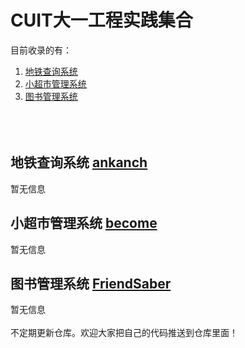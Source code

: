 # CUIT大一工程实践集合
目前收录的有：
1. [地铁查询系统](https://github.com/BecomingProgrammer/allprojectoffirst/tree/master/%E5%9C%B0%E9%93%81%E6%9F%A5%E8%AF%A2%E7%B3%BB%E7%BB%9F)
2. [小超市管理系统](https://github.com/BecomingProgrammer/allprojectoffirst/tree/master/%E5%B0%8F%E8%B6%85%E5%B8%82%E7%AE%A1%E7%90%86%E7%B3%BB%E7%BB%9F)
3. [图书管理系统](https://github.com/BecomingProgrammer/allprojectoffirst/tree/master/%E5%9B%BE%E4%B9%A6%E7%AE%A1%E7%90%86%E7%B3%BB%E7%BB%9F)
<br></br>
<br></br>
## 地铁查询系统 [ankanch](https://github.com/ankanch)
暂无信息

## 小超市管理系统 [become](https://github.com/BecomingProgrammer)
暂无信息

## 图书管理系统 [FriendSaber](https://github.com/FriendSaber)
暂无信息
<br></br>
不定期更新仓库。欢迎大家把自己的代码推送到仓库里面！